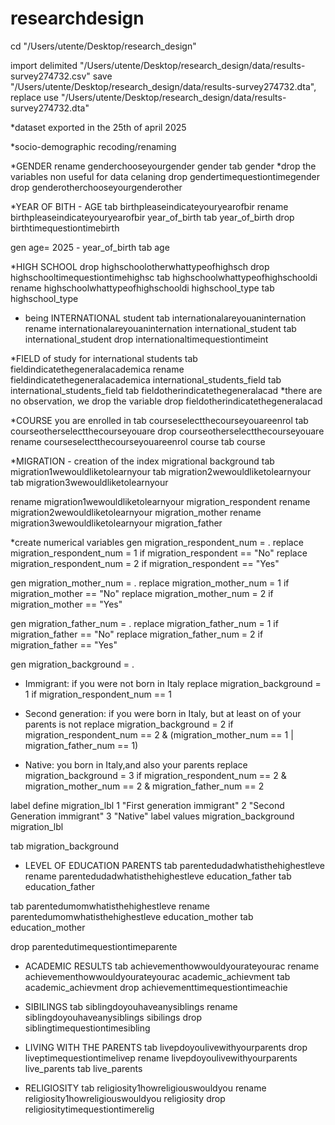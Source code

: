 # researchdesign
cd "/Users/utente/Desktop/research_design"

import delimited "/Users/utente/Desktop/research_design/data/results-survey274732.csv"
save "/Users/utente/Desktop/research_design/data/results-survey274732.dta", replace 
use "/Users/utente/Desktop/research_design/data/results-survey274732.dta"

*dataset exported in the 25th of april 2025

*socio-demographic recoding/renaming

*GENDER
rename genderchooseyourgender gender
tab gender
*drop the variables non useful for data celaning
drop gendertimequestiontimegender
drop genderotherchooseyourgenderother

*YEAR OF BITH - AGE 
tab birthpleaseindicateyouryearofbir
rename birthpleaseindicateyouryearofbir year_of_birth
tab year_of_birth
drop birthtimequestiontimebirth

gen age= 2025 - year_of_birth
tab age

*HIGH SCHOOL
drop highschoolotherwhattypeofhighsch
drop highschooltimequestiontimehighsc
tab highschoolwhattypeofhighschooldi
rename highschoolwhattypeofhighschooldi highschool_type
tab highschool_type

* being INTERNATIONAL student
tab internationalareyouaninternation
rename internationalareyouaninternation international_student
tab international_student
drop internationaltimequestiontimeint

*FIELD of study for international students
tab fieldindicatethegeneralacademica
rename fieldindicatethegeneralacademica international_students_field
tab international_students_field
tab fieldotherindicatethegeneralacad 
*there are no observation, we drop the variable 
drop fieldotherindicatethegeneralacad 

*COURSE you are enrolled in
tab courseselectthecourseyouareenrol
tab courseotherselectthecourseyouare
drop courseotherselectthecourseyouare
rename courseselectthecourseyouareenrol course
tab course

*MIGRATION - creation of the index migrational background
tab migration1wewouldliketolearnyour
tab migration2wewouldliketolearnyour
tab migration3wewouldliketolearnyour

rename migration1wewouldliketolearnyour migration_respondent
rename migration2wewouldliketolearnyour migration_mother
rename migration3wewouldliketolearnyour migration_father 

*create numerical variables 
gen migration_respondent_num = .
replace migration_respondent_num = 1 if migration_respondent == "No"
replace migration_respondent_num = 2 if migration_respondent == "Yes"

gen migration_mother_num = .
replace migration_mother_num = 1 if migration_mother == "No"
replace migration_mother_num = 2 if migration_mother == "Yes"

gen migration_father_num = .
replace migration_father_num = 1 if migration_father == "No"
replace migration_father_num = 2 if migration_father == "Yes"

gen migration_background = .

* Immigrant: if you were not born in Italy
replace migration_background = 1 if migration_respondent_num == 1

* Second generation: if you were born in Italy, but at least on of your parents is not
replace migration_background = 2 if migration_respondent_num == 2 & (migration_mother_num == 1 | migration_father_num == 1)

* Native: you born in Italy,and also your parents 
replace migration_background = 3 if migration_respondent_num == 2 & migration_mother_num == 2 & migration_father_num == 2

label define migration_lbl 1 "First generation immigrant" 2 "Second Generation immigrant" 3 "Native"
label values migration_background migration_lbl

tab migration_background


* LEVEL OF EDUCATION PARENTS
tab parentedudadwhatisthehighestleve
rename parentedudadwhatisthehighestleve education_father
tab education_father

tab parentedumomwhatisthehighestleve
rename parentedumomwhatisthehighestleve education_mother
tab education_mother

drop parentedutimequestiontimeparente

* ACADEMIC RESULTS
tab achievementhowwouldyourateyourac
rename achievementhowwouldyourateyourac academic_achievment
tab academic_achievment
drop achievementtimequestiontimeachie

* SIBILINGS
tab siblingdoyouhaveanysiblings
rename siblingdoyouhaveanysiblings sibilings
drop siblingtimequestiontimesibling

* LIVING WITH THE PARENTS 
tab livepdoyoulivewithyourparents
drop liveptimequestiontimelivep
rename livepdoyoulivewithyourparents live_parents
tab live_parents

* RELIGIOSITY 
tab religiosity1howreligiouswouldyou
rename religiosity1howreligiouswouldyou religiosity
drop religiositytimequestiontimerelig


